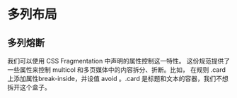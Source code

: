 # 多列布局
## 多列熔断
我们可以使用 CSS Fragmentation 中声明的属性控制这一特性。 这份规范提供了一些属性来控制 multicol 和多页媒体中的内容拆分、折断。比如， 在规则 .card 上添加属性break-inside，并设值 avoid  。.card 是标题和文本的容器，我们不想拆开这个盒子。

